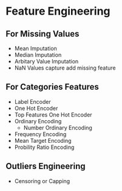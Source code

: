 # Feature Engineering

## For Missing Values

- Mean Imputation
- Median Imputation
- Arbitary Value Imputation
- NaN Values capture add missing feature

## For Categories Features

- Label Encoder
- One Hot Encoder
- Top Features One Hot Encoder
- Ordinary Encoding
   - Number Ordinary Encoding
- Frequency Encoding   
- Mean Target Encoding 
- Probility Ratio Encoding

## Outliers Engineering
- Censoring or Capping

